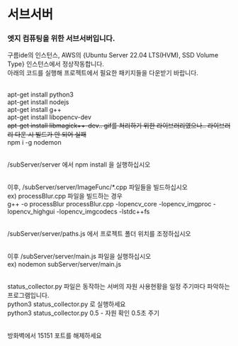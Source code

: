 <h1>서브서버</h1>
<h3>엣지 컴퓨팅을 위한 서브서버입니다.</h3>

구름ide의 인스턴스, AWS의 {Ubuntu Server 22.04 LTS(HVM), SSD Volume Type} 인스턴스에서 정상작동합니다.</br>
아래의 코드를 실행해 프로젝트에서 필요한 패키지들을 다운받기 바랍니다.</br></br>

apt-get install python3</br>
apt-get install nodejs</br>
apt-get install g++</br>
apt-get install libopencv-dev</br>
~~apt-get install libmagick++-dev.. gif를 처리하기 위한 라이브러리였으나.. 라이브러리 다운 시 빌드가 안 되어 실패~~</br>
npm i -g nodemon</br></br>

/subServer/server 에서 npm install 을 실행하십시오</br></br>

이후, /subServer/server/ImageFunc/\*.cpp 파일들을 빌드하십시오</br>
ex) processBlur.cpp 파일을 빌드하는 경우</br>
g++ -o processBlur processBlur.cpp -lopencv_core -lopencv_imgproc -lopencv_highgui -lopencv_imgcodecs -lstdc++fs</br></br>

/subServer/server/paths.js 에서 프로젝트 폴더 위치를 조정하십시오</br></br>

이후 /subServer/server/main.js 파일을 실행하십시오</br>
ex) nodemon subServer/server/main.js</br></br>

status_collector.py 파일은 동작하는 서버의 자원 사용현황을 일정 주기마다 파악하는 프로그램입니다.</br>
python3 status_collector.py 로 실행하세요</br>
python3 status_collector.py 0.5 - 자원 확인 0.5초 주기<br></br>

방화벽에서 15151 포트를 해제하세요</br></br>
